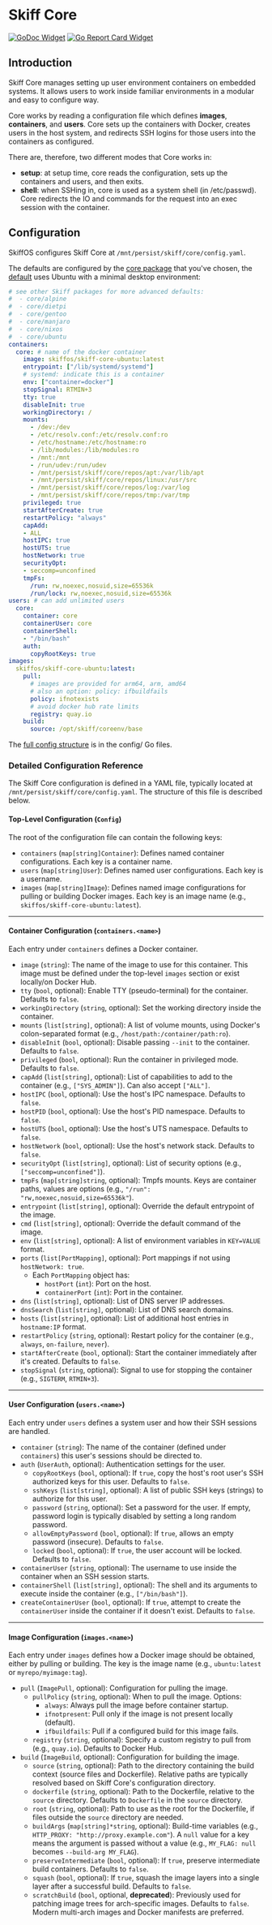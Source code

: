 # Skiff Core

[![GoDoc Widget]][GoDoc] [![Go Report Card Widget]][Go Report Card]

[GoDoc]: https://godoc.org/github.com/skiffos/skiff-core
[GoDoc Widget]: https://godoc.org/github.com/skiffos/skiff-core?status.svg
[Go Report Card Widget]: https://goreportcard.com/badge/github.com/skiffos/skiff-core
[Go Report Card]: https://goreportcard.com/report/github.com/skiffos/skiff-core

## Introduction

Skiff Core manages setting up user environment containers on embedded systems. It allows users to work inside familiar environments in a modular and easy to configure way.

Core works by reading a configuration file which defines **images**, **containers**, and **users**. Core sets up the containers with Docker, creates users in the host system, and redirects SSH logins for those users into the containers as configured.

There are, therefore, two different modes that Core works in:

 - **setup**: at setup time, core reads the configuration, sets up the containers and users, and then exits.
 - **shell**: when SSHing in, core is used as a system shell (in /etc/passwd). Core redirects the IO and commands for the request into an exec session with the container.
 
## Configuration

SkiffOS configures Skiff Core at `/mnt/persist/skiff/core/config.yaml`.

The defaults are configured by the [core package] that you've chosen, the
[default] uses Ubuntu with a minimal desktop environment:

[core package]: https://github.com/skiffos/SkiffOS/tree/master/configs/core
[default]: https://github.com/skiffos/SkiffOS/blob/master/configs/skiff/core/buildroot_ext/package/skiff-core-defconfig/coreenv-defconfig.yaml

```yaml
# see other Skiff packages for more advanced defaults:
#  - core/alpine
#  - core/dietpi
#  - core/gentoo
#  - core/manjaro
#  - core/nixos
#  - core/ubuntu
containers:
  core: # name of the docker container
    image: skiffos/skiff-core-ubuntu:latest
    entrypoint: ["/lib/systemd/systemd"]
    # systemd: indicate this is a container
    env: ["container=docker"]
    stopSignal: RTMIN+3
    tty: true
    disableInit: true
    workingDirectory: /
    mounts:
      - /dev:/dev
      - /etc/resolv.conf:/etc/resolv.conf:ro
      - /etc/hostname:/etc/hostname:ro
      - /lib/modules:/lib/modules:ro
      - /mnt:/mnt
      - /run/udev:/run/udev
      - /mnt/persist/skiff/core/repos/apt:/var/lib/apt
      - /mnt/persist/skiff/core/repos/linux:/usr/src
      - /mnt/persist/skiff/core/repos/log:/var/log
      - /mnt/persist/skiff/core/repos/tmp:/var/tmp
    privileged: true
    startAfterCreate: true
    restartPolicy: "always"
    capAdd:
    - ALL
    hostIPC: true
    hostUTS: true
    hostNetwork: true
    securityOpt:
    - seccomp=unconfined
    tmpFs:
      /run: rw,noexec,nosuid,size=65536k
      /run/lock: rw,noexec,nosuid,size=65536k
users: # can add unlimited users 
  core:
    container: core
    containerUser: core
    containerShell:
    - "/bin/bash"
    auth:
      copyRootKeys: true
images:
  skiffos/skiff-core-ubuntu:latest:
    pull:
      # images are provided for arm64, arm, amd64
      # also an option: policy: ifbuildfails
      policy: ifnotexists
      # avoid docker hub rate limits
      registry: quay.io
    build:
      source: /opt/skiff/coreenv/base
```

The [full config structure] is in the config/ Go files.

[full config structure]: https://github.com/skiffos/skiff-core/blob/master/config/config.go#L43

### Detailed Configuration Reference

The Skiff Core configuration is defined in a YAML file, typically located at `/mnt/persist/skiff/core/config.yaml`. The structure of this file is described below.

#### Top-Level Configuration (`Config`)

The root of the configuration file can contain the following keys:

*   `containers` (`map[string]Container`): Defines named container configurations. Each key is a container name.
*   `users` (`map[string]User`): Defines named user configurations. Each key is a username.
*   `images` (`map[string]Image`): Defines named image configurations for pulling or building Docker images. Each key is an image name (e.g., `skiffos/skiff-core-ubuntu:latest`).

---

#### Container Configuration (`containers.<name>`)

Each entry under `containers` defines a Docker container.

*   `image` (`string`): The name of the image to use for this container. This image must be defined under the top-level `images` section or exist locally/on Docker Hub.
*   `tty` (`bool`, optional): Enable TTY (pseudo-terminal) for the container. Defaults to `false`.
*   `workingDirectory` (`string`, optional): Set the working directory inside the container.
*   `mounts` (`list[string]`, optional): A list of volume mounts, using Docker's colon-separated format (e.g., `/host/path:/container/path:ro`).
*   `disableInit` (`bool`, optional): Disable passing `--init` to the container. Defaults to `false`.
*   `privileged` (`bool`, optional): Run the container in privileged mode. Defaults to `false`.
*   `capAdd` (`list[string]`, optional): List of capabilities to add to the container (e.g., `["SYS_ADMIN"]`). Can also accept `["ALL"]`.
*   `hostIPC` (`bool`, optional): Use the host's IPC namespace. Defaults to `false`.
*   `hostPID` (`bool`, optional): Use the host's PID namespace. Defaults to `false`.
*   `hostUTS` (`bool`, optional): Use the host's UTS namespace. Defaults to `false`.
*   `hostNetwork` (`bool`, optional): Use the host's network stack. Defaults to `false`.
*   `securityOpt` (`list[string]`, optional): List of security options (e.g., `["seccomp=unconfined"]`).
*   `tmpFs` (`map[string]string`, optional): Tmpfs mounts. Keys are container paths, values are options (e.g., `"/run": "rw,noexec,nosuid,size=65536k"`).
*   `entrypoint` (`list[string]`, optional): Override the default entrypoint of the image.
*   `cmd` (`list[string]`, optional): Override the default command of the image.
*   `env` (`list[string]`, optional): A list of environment variables in `KEY=VALUE` format.
*   `ports` (`list[PortMapping]`, optional): Port mappings if not using `hostNetwork: true`.
    *   Each `PortMapping` object has:
        *   `hostPort` (`int`): Port on the host.
        *   `containerPort` (`int`): Port in the container.
*   `dns` (`list[string]`, optional): List of DNS server IP addresses.
*   `dnsSearch` (`list[string]`, optional): List of DNS search domains.
*   `hosts` (`list[string]`, optional): List of additional host entries in `hostname:IP` format.
*   `restartPolicy` (`string`, optional): Restart policy for the container (e.g., `always`, `on-failure`, `never`).
*   `startAfterCreate` (`bool`, optional): Start the container immediately after it's created. Defaults to `false`.
*   `stopSignal` (`string`, optional): Signal to use for stopping the container (e.g., `SIGTERM`, `RTMIN+3`).

---

#### User Configuration (`users.<name>`)

Each entry under `users` defines a system user and how their SSH sessions are handled.

*   `container` (`string`): The name of the container (defined under `containers`) this user's sessions should be directed to.
*   `auth` (`UserAuth`, optional): Authentication settings for the user.
    *   `copyRootKeys` (`bool`, optional): If `true`, copy the host's root user's SSH authorized keys for this user. Defaults to `false`.
    *   `sshKeys` (`list[string]`, optional): A list of public SSH keys (strings) to authorize for this user.
    *   `password` (`string`, optional): Set a password for the user. If empty, password login is typically disabled by setting a long random password.
    *   `allowEmptyPassword` (`bool`, optional): If `true`, allows an empty password (insecure). Defaults to `false`.
    *   `locked` (`bool`, optional): If `true`, the user account will be locked. Defaults to `false`.
*   `containerUser` (`string`, optional): The username to use inside the container when an SSH session starts.
*   `containerShell` (`list[string]`, optional): The shell and its arguments to execute inside the container (e.g., `["/bin/bash"]`).
*   `createContainerUser` (`bool`, optional): If `true`, attempt to create the `containerUser` inside the container if it doesn't exist. Defaults to `false`.

---

#### Image Configuration (`images.<name>`)

Each entry under `images` defines how a Docker image should be obtained, either by pulling or building. The key is the image name (e.g., `ubuntu:latest` or `myrepo/myimage:tag`).

*   `pull` (`ImagePull`, optional): Configuration for pulling the image.
    *   `pullPolicy` (`string`, optional): When to pull the image. Options:
        *   `always`: Always pull the image before container startup.
        *   `ifnotpresent`: Pull only if the image is not present locally (default).
        *   `ifbuildfails`: Pull if a configured build for this image fails.
    *   `registry` (`string`, optional): Specify a custom registry to pull from (e.g., `quay.io`). Defaults to Docker Hub.
*   `build` (`ImageBuild`, optional): Configuration for building the image.
    *   `source` (`string`, optional): Path to the directory containing the build context (source files and Dockerfile). Relative paths are typically resolved based on Skiff Core's configuration directory.
    *   `dockerfile` (`string`, optional): Path to the Dockerfile, relative to the `source` directory. Defaults to `Dockerfile` in the `source` directory.
    *   `root` (`string`, optional): Path to use as the root for the Dockerfile, if files outside the `source` directory are needed.
    *   `buildArgs` (`map[string]*string`, optional): Build-time variables (e.g., `HTTP_PROXY: "http://proxy.example.com"`). A `null` value for a key means the argument is passed without a value (e.g., `MY_FLAG: null` becomes `--build-arg MY_FLAG`).
    *   `preserveIntermediate` (`bool`, optional): If `true`, preserve intermediate build containers. Defaults to `false`.
    *   `squash` (`bool`, optional): If `true`, squash the image layers into a single layer after a successful build. Defaults to `false`.
    *   `scratchBuild` (`bool`, optional, **deprecated**): Previously used for patching image trees for arch-specific images. Defaults to `false`. Modern multi-arch images and Docker manifests are preferred.
